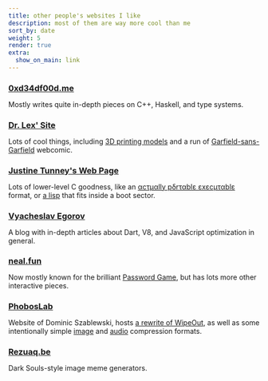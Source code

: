 ```yaml
---
title: other people's websites I like
description: most of them are way more cool than me
sort_by: date
weight: 5
render: true
extra:
  show_on_main: link
---
```


<style> h3 { margin-bottom: 0 } </style>

### [0xd34df00d.me](https://0xd34df00d.me/)

Mostly writes quite in-depth pieces on C++, Haskell, and type systems.

### [Dr. Lex' Site](https://www.dr-lex.be/)

Lots of cool things, including [3D printing models] and a run of [Garfield-sans-Garfield] webcomic.

[3D printing models]: https://www.dr-lex.be/3d-printing/models.html?sort=add-new
[Garfield-sans-Garfield]: https://www.dr-lex.be/garfieldsans/

### [Justine Tunney's Web Page](https://justine.lol/)

Lots of lower-level C goodness, like an [αcτµαlly pδrταblε εxεcµταblε] format, or [a lisp] that fits inside a boot sector.

[αcτµαlly pδrταblε εxεcµταblε]: https://justine.lol/ape.html
[a lisp]: https://github.com/jart/sectorlisp

### [Vyacheslav Egorov](https://mrale.ph/)

A blog with in-depth articles about Dart, V8, and JavaScript optimization in general.

### [neal.fun](https://neal.fun/)

Now mostly known for the brilliant [Password Game], but has lots more other interactive pieces.

[Password Game]: https://neal.fun/password-game/

### [PhobosLab](https://phoboslab.org/)

Website of Dominic Szablewski, hosts [a rewrite of WipeOut], as well as some intentionally simple [image] and [audio] compression formats.

[a rewrite of WipeOut]: https://phoboslab.org/log/2023/08/rewriting-wipeout
[image]: https://phoboslab.org/log/2021/11/qoi-fast-lossless-image-compression
[audio]: https://phoboslab.org/log/2023/02/qoa-time-domain-audio-compression

### [Rezuaq.be](https://rezuaq.be/)

Dark Souls-style image meme generators.
